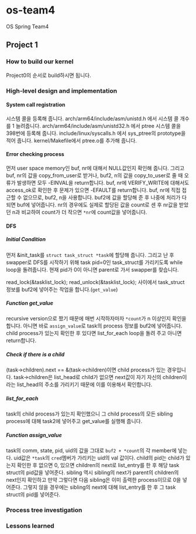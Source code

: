 # os-team4
OS Spring Team4
## Project 1

### How to build our kernel
Project0의 순서로 build하시면 됩니다.

### High-level design and implementation
#### System call registration
시스템 콜을 등록해 줍니다.
arch/arm64/include/asm/unistd.h 에서 시스템 콜 개수를 1 늘려줍니다.
arch/arm64/include/asm/unistd32.h 에서 ptree 시스템 콜을 398번에 등록해 줍니다.
include/linux/syscalls.h 에서 sys_ptree의 prototype을 적어 줍니다.
kernel/Makefile에서 ptree.o를 추가해 줍니다.
#### Error checking process
먼저 user space memory인 buf, nr에 대해서 NULL값인지 확인해 줍니다.
그리고 buf, nr의 값을 copy_from_user로 받거나, buf2, n의 값을 copy_to_user로 줄 때 오류가 발생하면 모두 -EINVAL을 return합니다.
buf, nr에 VERIFY_WRITE에 대해서도 access_ok로 확인한 후 문제가 있으면 -EFAULT를 return합니다.
buf, nr에 직접 접근할 수 없으므로, buf2, n을 사용합니다.
buf2에 값을 할당해 준 후 나중에 처리가 다 되면 buf에 넣어줍니다.
nr의 경우에도 실제로 할당된 값을 count로 센 후 nr값을 받았던 n과 비교하여 count가 더 작으면 `*nr`에 count값을 넣어줍니다.
#### DFS
##### Initial Condition
먼저 &init_task를 `struct task_struct *task`에 할당해 줍니다.
그리고 난 후 swapper로 DFS를 시작하기 위해 task pid=0인 task_struct를 가리키도록 while loop을 돌려줍니다.
현재 pid가 0이 아니면 parent로 가서 swapper를 찾습니다.

read_lock(&tasklist_lock);
read_unlock(&tasklist_lock);
사이에서 task_struct 정보를 buf2에 넣어주는 작업을 합니다.(`get_value`)
##### Function get_value
recursive version으로 짰기 때문에 매번 시작하자마자 `*count`가 n 이상인지 확인을 합니다.
아니면 바로 `assign_value`로 task의 process 정보를 buf2에 넣어줍니다.
child process가 있는지 확인한 후 있다면 list_for_each loop을 돌려 주고 아니면 return합니다.

##### Check if there is a child
(task->children).next == &(task->children)이면 child process가 있는 경우입니다.
task->children은 list_head로 child가 없으면 next값이 자기 자신의 children이라는 list_head의 주소를 가리키기 때문에 이를 이용해서 확인합니다.

##### list_for_each
task의 child process가 있는지 확인했으니 그 child process의 모든 sibling process에 대해 task2에 넣어주고 get_value를 실행해 줍니다.

##### Function assign_value
task의 comm, state, pid, uid의 값을 그대로 `buf2 + *count`의 각 member에 넣는다.
uid값은 `*task`의 `cred`멤버가 가리키는 uid의 val 값이다.
child의 pid는 child가 있는지 확인한 후 없으면 0, 있으면 children의 next로 list_entry를 한 후 해당 task struct의 pid값을 넣어준다.
sibling 역시 sibling의 next가 parent의 children의 next인지 확인하고 만약 그렇다면 다음 sibling은 이미 출력한 process이므로 0을 넣어준다.
그렇지 않을 경우에는 sibling의 next에 대해 list_entry를 한 후 그 task struct의 pid를 넣어준다.

### Process tree investigation

### Lessons learned

